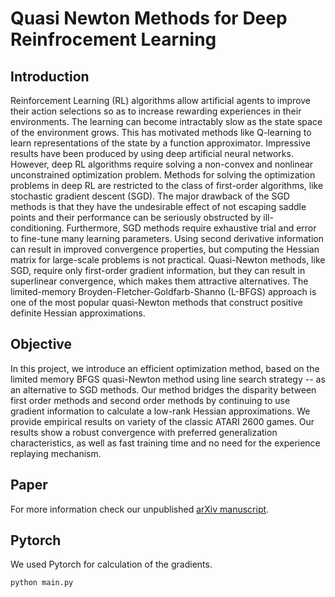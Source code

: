 # Quasi Newton Methods for Deep Reinfrocement Learning
## Introduction
Reinforcement Learning (RL) algorithms allow artificial agents to improve their action selections so as to increase rewarding experiences in their environments. The learning can become intractably slow as the state space of the environment grows. This has motivated methods like Q-learning to learn representations of the state by a function approximator. Impressive results have been produced by using deep artificial neural networks. However, deep RL algorithms require solving a non-convex and nonlinear unconstrained optimization problem. Methods for solving the optimization problems in deep RL are restricted to the class of first-order algorithms, like stochastic gradient descent (SGD). The major drawback of the SGD methods is that they have the undesirable effect of not escaping saddle points and their performance can be seriously obstructed by ill-conditioning. Furthermore, SGD methods require exhaustive trial and error to fine-tune many learning parameters. Using second derivative information can result in improved convergence properties, but computing the Hessian matrix for large-scale problems is not practical. Quasi-Newton methods, like SGD, require only first-order gradient information, but they can result in superlinear convergence, which makes them attractive alternatives. The limited-memory Broyden-Fletcher-Goldfarb-Shanno (L-BFGS) approach is one of the most popular quasi-Newton methods that construct positive definite Hessian approximations. 
## Objective
In this project, we introduce an efficient optimization method, based on the limited memory BFGS quasi-Newton method using line search strategy -- as an alternative to SGD methods. Our method bridges the disparity between first order methods and second order methods by continuing to use gradient information to calculate a low-rank Hessian approximations. We provide empirical results on variety of the classic ATARI 2600 games. Our results show a robust convergence with preferred generalization characteristics, as well as fast training time and no need for the experience replaying mechanism.

## Paper
For more information check our unpublished [arXiv manuscript](https://arxiv.org/abs/1811.02693).

## Pytorch
We used Pytorch for calculation of the gradients.
```python
python main.py
```

